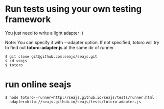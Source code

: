 # Run tests using your own testing framework

You just need to write a light adapter :)

Note: You can specify it with --adapter option. If not specified, totoro will try to find out **totoro-adapter.js** at the same dir of runner.

    $ git clone git@github.com:seajs/seajs.git
    $ cd seajs
    $ totoro

# run online seajs
    $ node totoro--runner=http://seajs.github.io/seajs/tests/runner.html  --adapter=http://seajs.github.io/seajs/tests/totoro-adapter.js

